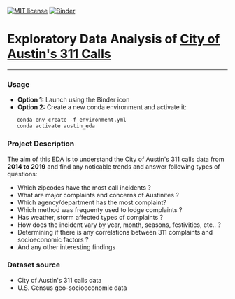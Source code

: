 [![MIT license](https://img.shields.io/badge/License-MIT-blue.svg)](https://lbesson.mit-license.org/) [![Binder](https://mybinder.org/badge_logo.svg)](https://mybinder.org/v2/gh/hurshd0/Austin-311-Data-Analysis/master)

# Exploratory Data Analysis of [City of Austin's 311 Calls](https://data.austintexas.gov/Utilities-and-City-Services/311-Unified-Data)
------
### Usage

- **Option 1:** Launch using the Binder icon
- **Option 2:** Create a new conda environment and activate it:
```linux
   conda env create -f environment.yml
   conda activate austin_eda
```

### Project Description

The aim of this EDA is to understand the City of Austin's 311 calls data from **2014 to 2019** and find any noticable trends and answer following types of questions:

- Which zipcodes have the most call incidents ?
- What are major complaints and concerns of Austinites ?
- Which agency/department has the most complaint?
- Which method was frequenty used to lodge complaints ?
- Has weather, storm affected types of complaints ?
- How does the incident vary by year, month, seasons, festivities, etc.. ?
- Determining if there is any correlations between 311 complaints and socioeconomic factors ?
- And any other interesting findings

### Dataset source

- City of Austin's 311 calls data
- U.S. Census geo-socioeconomic data
